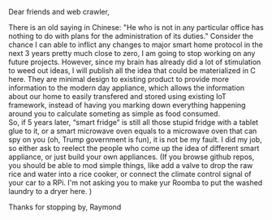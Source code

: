Dear friends and web crawler, 

There is an old saying in Chinese: "He who is not in any particular office has nothing to do with plans for the administration of its duties."
Consider the chance I can able to inflict any changes to major smart home protocol in the next 3 years pretty much close to zero, I am going to stop working on any future projects. However, since my brain has already did a lot of stimulation to weed out ideas, I will publish all the idea that could be materialized in C here. They are minimal design to existing product to provide more information to the modern day appliance, which allows the information about our home to easily transfered and stored using existing IoT framework, instead of having you marking down everything happening around you to calculate someting as simple as food consumed.   
So, if 5 years later, “smart fridge” is still all those stupid fridge with a tablet glue to it, or a smart microwave oven equals to a microwave oven that can spy on you (oh, Trump government is fun), it is not be my fault. I did my job, so either ask to reelect the people who come up the idea of different smart appliance, or just build your own appliances. 
(If you browse github repos, you should be able to mod simple things, like add a valve to drop the raw rice and water into a rice cooker, or connect the climate control signal of your car to a RPi. I'm not asking you to make yur Roomba to put the washed laundry to a dryer here. )

Thanks for stopping by, 
Raymond

